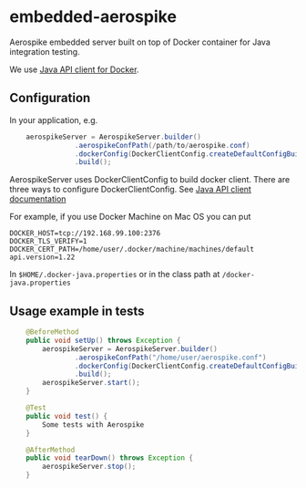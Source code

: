 # embedded-aerospike
Aerospike embedded server built on top of Docker container for Java integration testing.

We use [Java API client for Docker](https://github.com/docker-java/docker-java "Java API client for Docker").

## Configuration

In your application, e.g.
```java
    aerospikeServer = AerospikeServer.builder()
                .aerospikeConfPath(/path/to/aerospike.conf)
                .dockerConfig(DockerClientConfig.createDefaultConfigBuilder().build())
                .build();
```
AerospikeServer uses DockerClientConfig to build docker client.
There are three ways to configure DockerClientConfig. See [Java API client documentation](https://github.com/docker-java/docker-java/blob/master/README.md "Java API client documentation")

For example, if you use Docker Machine on Mac OS you can put

    DOCKER_HOST=tcp://192.168.99.100:2376
    DOCKER_TLS_VERIFY=1
    DOCKER_CERT_PATH=/home/user/.docker/machine/machines/default
    api.version=1.22

In `$HOME/.docker-java.properties` or in the class path at `/docker-java.properties`

## Usage example in tests
```java
    @BeforeMethod
    public void setUp() throws Exception {
        aerospikeServer = AerospikeServer.builder()
                .aerospikeConfPath("/home/user/aerospike.conf")
                .dockerConfig(DockerClientConfig.createDefaultConfigBuilder().build())
                .build();
        aerospikeServer.start();
    }

    @Test
    public void test() {
        Some tests with Aerospike
    }

    @AfterMethod
    public void tearDown() throws Exception {
        aerospikeServer.stop();
    }
```
